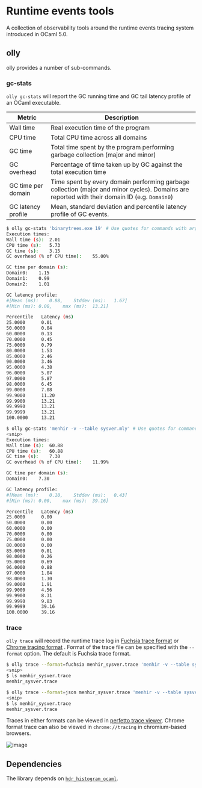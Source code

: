 # Runtime events tools

A collection of observability tools around the runtime events tracing system
introduced in OCaml 5.0.

## olly

olly provides a number of sub-commands.

### gc-stats

`olly gc-stats` will report the GC running time and GC tail latency profile of an OCaml executable.

| Metric             | Description                                                                                                                                   |
|--------------------|-----------------------------------------------------------------------------------------------------------------------------------------------|
| Wall time          | Real execution time of the program                                                                                                            |
| CPU time           | Total CPU time across all domains                                                                                                             |
| GC time            | Total time spent by the program performing garbage collection (major and minor)                                                               |
| GC overhead        | Percentage of time taken up by GC against the total execution time                                                                            |
| GC time per domain | Time spent by every domain performing garbage collection (major and minor cycles). Domains are reported with their domain ID (e.g. `Domain0`) |
| GC latency profile | Mean, standard deviation and percentile latency profile of GC events.                                                                         |


```bash
$ olly gc-stats 'binarytrees.exe 19' # Use quotes for commands with arguments
Execution times:
Wall time (s):	2.01
CPU time (s):	5.73
GC time (s):	3.15
GC overhead (% of CPU time):	55.00%

GC time per domain (s):
Domain0: 	1.15
Domain1: 	0.99
Domain2: 	1.01

GC latency profile:
#[Mean (ms):	0.88,	 Stddev (ms):	1.67]
#[Min (ms):	0.00,	 max (ms):	13.21]

Percentile 	 Latency (ms)
25.0000 	 0.01
50.0000 	 0.04
60.0000 	 0.13
70.0000 	 0.45
75.0000 	 0.79
80.0000 	 1.53
85.0000 	 2.46
90.0000 	 3.46
95.0000 	 4.38
96.0000 	 5.07
97.0000 	 5.87
98.0000 	 6.45
99.0000 	 7.08
99.9000 	 11.20
99.9900 	 13.21
99.9990 	 13.21
99.9999 	 13.21
100.0000 	 13.21
```

```bash
$ olly gc-stats 'menhir -v --table sysver.mly' # Use quotes for commands with arguments
<snip>
Execution times:
Wall time (s):	60.88
CPU time (s):	60.88
GC time (s):	7.30
GC overhead (% of CPU time):	11.99%

GC time per domain (s):
Domain0: 	7.30

GC latency profile:
#[Mean (ms):	0.10,	 Stddev (ms):	0.43]
#[Min (ms):	0.00,	 max (ms):	39.16]

Percentile 	 Latency (ms)
25.0000 	 0.00
50.0000 	 0.00
60.0000 	 0.00
70.0000 	 0.00
75.0000 	 0.00
80.0000 	 0.00
85.0000 	 0.01
90.0000 	 0.26
95.0000 	 0.69
96.0000 	 0.88
97.0000 	 1.04
98.0000 	 1.30
99.0000 	 1.91
99.9000 	 4.56
99.9900 	 8.31
99.9990 	 9.83
99.9999 	 39.16
100.0000 	 39.16
```

### trace

`olly trace` will record the runtime trace log in 
[Fuchsia trace format](https://fuchsia.dev/fuchsia-src/reference/tracing/trace-format) 
or
[Chrome tracing format](https://docs.google.com/document/d/1CvAClvFfyA5R-PhYUmn5OOQtYMH4h6I0nSsKchNAySU/preview)
. Format of the trace file can be specified with the
`--format` option. The default is Fuchsia trace format.

```bash
$ olly trace --format=fuchsia menhir_sysver.trace 'menhir -v --table sysver.mly' # Fuchsia trace format
<snip>
$ ls menhir_sysver.trace
menhir_sysver.trace

$ olly trace --format=json menhir_sysver.trace 'menhir -v --table sysver.mly' # Chrome tracing format
<snip>
$ ls menhir_sysver.trace
menhir_sysver.trace
```

Traces in either formats can be viewed in [perfetto trace viewer](https://ui.perfetto.dev/). Chrome format trace can also be viewed in `chrome://tracing` in chromium-based browsers.

![image](https://user-images.githubusercontent.com/410484/175475118-b08cbf06-a939-4edb-9336-20dfd464bb1b.png)


## Dependencies

The library depends on
[`hdr_histogram_ocaml`](https://github.com/kayceesrk/hdr_histogram_ocaml).
